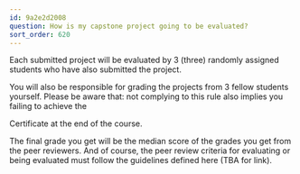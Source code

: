 ```yaml
---
id: 9a2e2d2008
question: How is my capstone project going to be evaluated?
sort_order: 620
---
```


Each submitted project will be evaluated by 3 (three) randomly assigned students who have also submitted the project.

You will also be responsible for grading the projects from 3 fellow students yourself. Please be aware that: not complying to this rule also implies you failing to achieve the

Certificate at the end of the course.

The final grade you get will be the median score of the grades you get from the peer reviewers. And of course, the peer review criteria for evaluating or being evaluated must follow the guidelines defined here (TBA for link).

